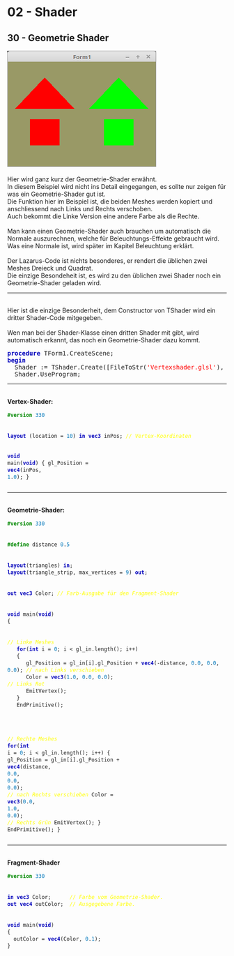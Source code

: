 <html>
    <b><h1>02 - Shader</h1></b>
    <b><h2>30 - Geometrie Shader</h2></b>
<img src="image.png" alt="Selfhtml"><br><br>
Hier wird ganz kurz der Geometrie-Shader erwähnt.<br>
In diesem Beispiel wird nicht ins Detail eingegangen, es sollte nur zeigen für was ein Geometrie-Shader gut ist.<br>
Die Funktion hier im Beispiel ist, die beiden Meshes werden kopiert und anschliessend nach Links und Rechts verschoben.<br>
Auch bekommt die Linke Version eine andere Farbe als die Rechte.<br>
<br>
Man kann einen Geometrie-Shader auch brauchen um automatisch die Normale auszurechnen, welche für Beleuchtungs-Effekte gebraucht wird.<br>
Was eine Normale ist, wird später im Kapitel Beleuchtung erklärt.<br>
<br>
Der Lazarus-Code ist nichts besonderes, er rendert die üblichen zwei Meshes Dreieck und Quadrat.<br>
Die einzige Besondeheit ist, es wird zu den üblichen zwei Shader noch ein Geometrie-Shader geladen wird.<br>
<hr><br>
Hier ist die einzige Besonderheit, dem Constructor von TShader wird ein dritter Shader-Code mitgegeben.<br>
<br>
Wen man bei der Shader-Klasse einen dritten Shader mit gibt, wird automatisch erkannt, das noch ein Geometrie-Shader dazu kommt.<br>
<pre><code=scal><b><font color="0000BB">procedure</font></b> TForm1.CreateScene;
<b><font color="0000BB">begin</font></b>
  Shader := TShader.Create([FileToStr(<font color="#FF0000">'Vertexshader.glsl'</font>), FileToStr(<font color="#FF0000">'Geometrieshader.glsl'</font>), FileToStr(<font color="#FF0000">'Fragmentshader.glsl'</font>)]);
  Shader.UseProgram;</code></pre>
<hr><br>
<b>Vertex-Shader:</b><br>
<pre><code><b><font color="#008800">#version</font></b> <font color="#0077BB">330</font>
<br>
<b><font color="0000BB">layout</font></b> (location = <font color="#0077BB">10</font>) <b><font color="0000BB">in</font></b> <b><font color="0000BB">vec3</font></b> inPos; <i><font color="#FFFF00">// Vertex-Koordinaten</font></i>
 
<b><font color="0000BB">void</font></b> main(<b><font color="0000BB">void</font></b>)
{
  gl_Position = <b><font color="0000BB">vec4</font></b>(inPos, <font color="#0077BB">1</font>.<font color="#0077BB">0</font>);
}
</code></pre>
<hr><br>
<b>Geometrie-Shader:</b><br>
<pre><code><b><font color="#008800">#version</font></b> <font color="#0077BB">330</font>
<br>
<b><font color="#008800">#define</font></b> distance <font color="#0077BB">0</font>.<font color="#0077BB">5</font>
<br>
<b><font color="0000BB">layout</font></b>(triangles) <b><font color="0000BB">in</font></b>;
<b><font color="0000BB">layout</font></b>(triangle_strip, max_vertices = <font color="#0077BB">9</font>) <b><font color="0000BB">out</font></b>;
<br>
<b><font color="0000BB">out</font></b> <b><font color="0000BB">vec3</font></b> Color; <i><font color="#FFFF00">// Farb-Ausgabe für den Fragment-Shader </font></i>
<br>
<b><font color="0000BB">void</font></b> main(<b><font color="0000BB">void</font></b>)
{
<br>
<i><font color="#FFFF00">// Linke Meshes</font></i>
   <b><font color="0000BB">for</font></b>(<b><font color="0000BB">int</font></b> i = <font color="#0077BB">0</font>; i &lt; gl_in.length(); i++)
   {
      gl_Position = gl_in[i].gl_Position + <b><font color="0000BB">vec4</font></b>(-distance, <font color="#0077BB">0</font>.<font color="#0077BB">0</font>, <font color="#0077BB">0</font>.<font color="#0077BB">0</font>, <font color="#0077BB">0</font>.<font color="#0077BB">0</font>); <i><font color="#FFFF00">// nach Links verschieben</font></i>
      Color = <b><font color="0000BB">vec3</font></b>(<font color="#0077BB">1</font>.<font color="#0077BB">0</font>, <font color="#0077BB">0</font>.<font color="#0077BB">0</font>, <font color="#0077BB">0</font>.<font color="#0077BB">0</font>);                                         <i><font color="#FFFF00">// Links Rot</font></i>
      EmitVertex();
   }
   EndPrimitive();
<br>

<i><font color="#FFFF00">// Rechte Meshes</font></i>
   <b><font color="0000BB">for</font></b>(<b><font color="0000BB">int</font></b> i = <font color="#0077BB">0</font>; i &lt; gl_in.length(); i++)
   {
      gl_Position = gl_in[i].gl_Position + <b><font color="0000BB">vec4</font></b>(distance, <font color="#0077BB">0</font>.<font color="#0077BB">0</font>, <font color="#0077BB">0</font>.<font color="#0077BB">0</font>, <font color="#0077BB">0</font>.<font color="#0077BB">0</font>);  <i><font color="#FFFF00">// nach Rechts verschieben</font></i>
      Color = <b><font color="0000BB">vec3</font></b>(<font color="#0077BB">0</font>.<font color="#0077BB">0</font>, <font color="#0077BB">1</font>.<font color="#0077BB">0</font>, <font color="#0077BB">0</font>.<font color="#0077BB">0</font>);                                         <i><font color="#FFFF00">// Rechts Grün</font></i>
      EmitVertex();
   }
   EndPrimitive();
}
</code></pre>
<hr><br>
<b>Fragment-Shader</b><br>
<pre><code><b><font color="#008800">#version</font></b> <font color="#0077BB">330</font>
<br>
<b><font color="0000BB">in</font></b> <b><font color="0000BB">vec3</font></b> Color;      <i><font color="#FFFF00">// Farbe vom Geometrie-Shader.</font></i>
<b><font color="0000BB">out</font></b> <b><font color="0000BB">vec4</font></b> outColor;  <i><font color="#FFFF00">// Ausgegebene Farbe.</font></i>
<br>
<b><font color="0000BB">void</font></b> main(<b><font color="0000BB">void</font></b>)
{
  outColor = <b><font color="0000BB">vec4</font></b>(Color, <font color="#0077BB">0</font>.<font color="#0077BB">1</font>);
}
</code></pre>
<br>
</html>

